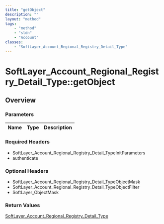```yaml
---
title: "getObject"
description: ""
layout: "method"
tags:
    - "method"
    - "sldn"
    - "Account"
classes:
    - "SoftLayer_Account_Regional_Registry_Detail_Type"
---
```

# SoftLayer_Account_Regional_Registry_Detail_Type::getObject
## Overview 


### Parameters 
|Name | Type | Description |
| --- | --- | --- |


### Required Headers
* SoftLayer_Account_Regional_Registry_Detail_TypeInitParameters
* authenticate

### Optional Headers
* SoftLayer_Account_Regional_Registry_Detail_TypeObjectMask
* SoftLayer_Account_Regional_Registry_Detail_TypeObjectFilter
* SoftLayer_ObjectMask

### Return Values
<a href='/reference/datatypes/SoftLayer_Account_Regional_Registry_Detail_Type'>SoftLayer_Account_Regional_Registry_Detail_Type </a>

